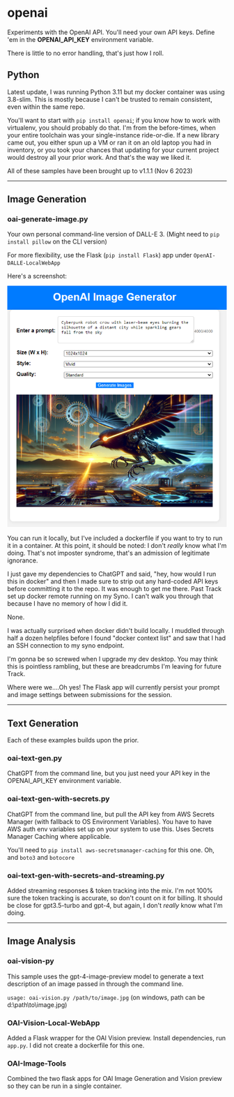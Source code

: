 # openai
Experiments with the OpenAI API. You'll need your own API keys.  Define 'em in the
**OPENAI_API_KEY** environment variable.

There is little to no error handling, that's just how I roll.

## Python
Latest update, I was running Python 3.11 but my docker container was using 3.8-slim. This is mostly because I can't be trusted to remain consistent, even within the same repo.

You'll want to start with `pip install openai`; if you know how to work with virtualenv, you should probably do that. I'm from the before-times, when your entire toolchain was your single-instance ride-or-die. If a new library came out, you either spun up a VM or ran it on an old laptop you had in inventory, or you took your chances that updating for your current project would destroy all your prior work. And that's the way we liked it.

All of these samples have been brought up to v1.1.1 (Nov 6 2023)

----
## Image Generation

### oai-generate-image.py
Your own personal command-line version of DALL-E 3. (Might need to `pip install pillow` on the CLI version)

For more flexibility, use the Flask (`pip install Flask`) app under `OpenAI-DALLE-LocalWebApp`

Here's a screenshot:

![Screenshot of the Flask app](assets/cyber-crow.png)

You can run it locally, but I've included a dockerfile if you want to try to run it in a container.  At this point, it should be noted: I don't *really* know what I'm doing.  That's not imposter syndrome, that's an admission of legitimate ignorance.

I just gave my dependencies to ChatGPT and said, "hey, how would I run this in docker" and then I made sure to strip out any hard-coded API keys before committing it to the repo.  It was enough to get me there.  Past Track set up docker remote running on my Syno. I can't walk you through that because I have no memory of how I did it.

None.

I was actually surprised when docker didn't build locally. I muddled through half a dozen helpfiles before I found "docker context list" and saw that I had an SSH connection to my syno endpoint.

I'm gonna be so screwed when I upgrade my dev desktop. You may think this is pointless rambling, but these are breadcrumbs I'm leaving for future Track.

Where were we....Oh yes! The Flask app will currently persist your prompt and image settings between submissions for the session.

----
## Text Generation
Each of these examples builds upon the prior.

### oai-text-gen.py
ChatGPT from the command line, but you just need your API key in the OPENAI_API_KEY environment variable.

### oai-text-gen-with-secrets.py
ChatGPT from the command line, but pull the API key from AWS Secrets Manager (with fallback to OS Environment Variables).  You have to have AWS auth env variables set up on your system to use this. Uses Secrets Manager Caching where applicable.

You'll need to `pip install aws-secretsmanager-caching` for this one. Oh, and `boto3` and `botocore`

### oai-text-gen-with-secrets-and-streaming.py
Added streaming responses & token tracking into the mix. I'm not 100% sure the token tracking is accurate, so don't count on it for billing. It should be close for gpt3.5-turbo and gpt-4, but again, I don't *really* know what I'm doing.

----
## Image Analysis

### oai-vision-py

This sample uses the gpt-4-image-preview model to generate a text description of an image passed in through the command line.

`usage: oai-vision.py /path/to/image.jpg` (on windows, path can be d:\path\to\image.jpg)


### OAI-Vision-Local-WebApp
Added a Flask wrapper for the OAI Vision preview.  Install dependencies, run `app.py`. I did not create a dockerfile for this one.


### OAI-Image-Tools
Combined the two flask apps for OAI Image Generation and Vision preview so they can be run in a single container.